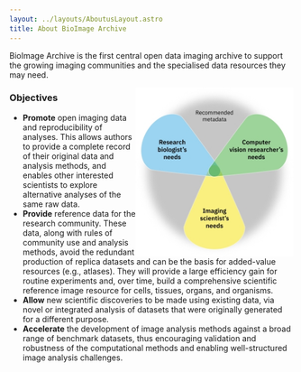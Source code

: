 ```yaml
---
layout: ../layouts/AboutusLayout.astro
title: About BioImage Archive
---
```

BioImage Archive is the first central open data imaging archive to support the growing imaging communities and the specialised data resources they may need.

<img alt="community-engagement" src="/src/assets/bioimage-archive/recommended-metadata_updated.png" style="height: 300px; float: right;" />

### Objectives
- **Promote** open imaging data and reproducibility of analyses. This allows authors to provide a complete record of their original data and analysis methods, and enables other interested scientists to explore alternative analyses of the same raw data.
- **Provide** reference data for the research community. These data, along with rules of community use and analysis methods, avoid the redundant production of replica datasets and can be the basis for added-value resources (e.g., atlases). They will provide a large efficiency gain for routine experiments and, over time, build a comprehensive scientific reference image resource for cells, tissues, organs, and organisms.
- **Allow** new scientific discoveries to be made using existing data, via novel or integrated analysis of datasets that were originally generated for a different purpose.
- **Accelerate** the development of image analysis methods against a broad range of benchmark datasets, thus encouraging validation and robustness of the computational methods and enabling well-structured image analysis challenges.
